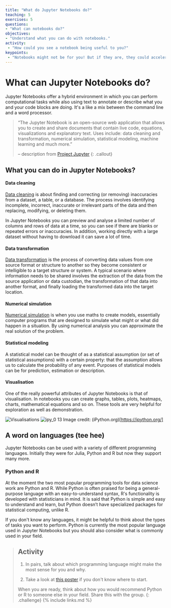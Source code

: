 ```yaml
---
title: "What do Jupyter Notebooks do?"
teaching: 5
exercises: 5
questions:
- "What can notebooks do?"
objectives:
- "Understand what you can do with notebooks."
activity:
 - "How could you see a notebook being useful to you?"
keypoints:
 - "Notebooks might not be for you! But if they are, they could accelerate your research and be a good friend in a time of need. Or just improve a few processes to make life less tedious. :)"
---
```


# What can Jupyter Notebooks do?

Jupyter Notebooks offer a hybrid environment in which you can perform computational tasks while also using text to annotate or describe what you and your code blocks are doing. It's a like a mix between the command line and a word processor.


> “The Jupyter Notebook is an open-source web application that allows you to create and share documents that contain live code, equations, visualizations and explanatory text. Uses include: data cleaning and transformation, numerical simulation, statistical modeling, machine learning and much more.”
>
> – description from [Project Jupyter](https://jupyter.org/)
{: .callout}

## What you can do in Jupyter Notebooks?

#### Data cleaning

[Data cleaning](https://en.wikipedia.org/wiki/Data_cleansing) is about finding and correcting (or removing) inaccuracies from a dataset, a table, or a database. The process involves identifying incomplete, incorrect, inaccurate or irrelevant parts of the data and then replacing, modifying, or deleting them.

In Jupyter Notebooks you can preview and analyse a limited number of columns and rows of data at a time, so you can see if there are blanks or repeated errors or inaccuracies. In addition, working directly with a large dataset without having to download it can save a lot of time.

#### Data transformation

[Data transformation](https://en.wikipedia.org/wiki/Data_transformation) is the process of converting data values from one source format or structure to another so they become consistent or intelligible to a target structure or system. A typical scenario where information needs to be shared involves the extraction of the data from the source application or data custodian, the transformation of that data into another format, and finally loading the transformed data into the target location.

#### Numerical simulation

[Numerical simulation](https://www.nature.com/subjects/numerical-simulations#:~:text=A%20numerical%20simulation%20is%20a,as%20in%20most%20nonlinear%20systems.) is when you use maths to create models, essentially computer programs that are designed to simulate what might or what did happen in a situation.  By using numerical analysis you can approximate the real solution of the problem.

#### Statistical modeling

A statistical model can be thought of as a statistical assumption (or set of statistical assumptions) with a certain property: that the assumption allows us to calculate the probability of any event. Purposes of statistical models can be for prediction, estimation or description.

#### Visualisation

One of the really powerful attributes of Jupyter Notebooks is that of visualisation. In notebooks you can create graphs, tables, plots, heatmaps, charts, mathematical equations and so on. These tools are very helpful for exploration as well as demonstration.

![Visualisations](\Introduction_to_Jupyter_notebooks\images\Jupyter_visualisations.png)
![ipy_0 13](https://user-images.githubusercontent.com/48195568/62591946-84caa880-b910-11e9-954d-fa34b217aa3b.png)
Image credit: (iPython.org)[https://ipython.org/]

## A word on languages (tee hee)

Jupyter Notebooks can be used with a variety of different programming languages. Initially they were for Julia, Python and R but now they support many more.

### Python and R

At the moment the two most popular programming tools for data science work are Python and R. While Python is often praised for being a general-purpose language with an easy-to-understand syntax, R's functionality is developed with statisticians in mind. It is said that Python is simple and easy to understand and learn, but Python doesn’t have specialized packages for statistical computing, unlike R.

If you don't know any languages, it might be helpful to think about the types of tasks you want to perform. Python is currently the most popular language used in Jupyter Notebooks but you should also consider what is commonly used in your field.

> ## Activity
>
> 1. In pairs, talk about which programming language might make the most sense for you and why.
>
> 2. Take a look at [this poster](https://www.datacamp.com/community/tutorials/r-or-python-for-data-analysis) if you don't know where to start.
>
> When you are ready, think about how you would recommend Python or R to someone else in your field. Share this with the group.
{: .challenge}
{% include links.md %}
